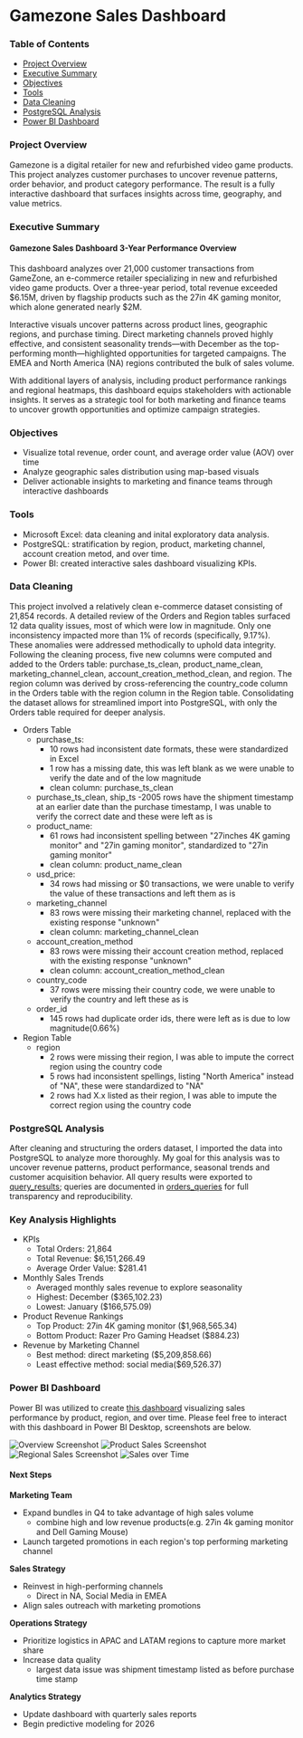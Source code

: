 # Gamezone Sales Dashboard

### Table of Contents
- [Project Overview](#project-overview)
- [Executive Summary](#executive-summary)
- [Objectives](#objectives)
- [Tools](#tools)
- [Data Cleaning](#data-cleaning)
- [PostgreSQL Analysis](#postgresql-analysis)
- [Power BI Dashboard](#power-bi-dashboard)

### Project Overview
Gamezone is a digital retailer for new and refurbished video game products. This project analyzes customer purchases to uncover revenue patterns, order behavior, and product category performance. The result is a fully interactive dashboard that surfaces insights across time, geography, and value metrics.

### Executive Summary
#### Gamezone Sales Dashboard 3-Year Performance Overview
This dashboard analyzes over 21,000 customer transactions from GameZone, an e-commerce retailer specializing in new and refurbished video game products. Over a three-year period, total revenue exceeded $6.15M, driven by flagship products such as the 27in 4K gaming monitor, which alone generated nearly $2M.

Interactive visuals uncover patterns across product lines, geographic regions, and purchase timing. Direct marketing channels proved highly effective, and consistent seasonality trends—with December as the top-performing month—highlighted opportunities for targeted campaigns. The EMEA and North America (NA) regions contributed the bulk of sales volume.

With additional layers of analysis, including product performance rankings and regional heatmaps, this dashboard equips stakeholders with actionable insights. It serves as a strategic tool for both marketing and finance teams to uncover growth opportunities and optimize campaign strategies.


### Objectives
- Visualize total revenue, order count, and average order value (AOV) over time
- Analyze geographic sales distribution using map-based visuals
- Deliver actionable insights to marketing and finance teams through interactive dashboards

### Tools
- Microsoft Excel: data cleaning and inital exploratory data analysis.
- PostgreSQL: stratification by region, product, marketing channel, account creation metod, and over time. 
- Power BI: created interactive sales dashboard visualizing KPIs.
  
### Data Cleaning
This project involved a relatively clean e-commerce dataset consisting of 21,854 records. A detailed review of the Orders and Region tables surfaced 12 data quality issues, most of which were low in magnitude. Only one inconsistency impacted more than 1% of records (specifically, 9.17%). These anomalies were addressed methodically to uphold data integrity.
Following the cleaning process, five new columns were computed and added to the Orders table: purchase_ts_clean, product_name_clean, marketing_channel_clean, account_creation_method_clean, and region. The region column was derived by cross-referencing the country_code column in the Orders table with the region column in the Region table. Consolidating the dataset allows for streamlined import into PostgreSQL, with only the Orders table required for deeper analysis.
   

- Orders Table
  - purchase_ts:
    - 10 rows had inconsistent date formats, these were standardized in Excel
    - 1 row has a missing date, this was left blank as we were unable to verify the date and of the low magnitude
    - clean column: purchase_ts_clean
  - purchase_ts_clean, ship_ts
    -2005 rows have the shipment timestamp at an earlier date than the purchase timestamp, I was unable to verify the correct date and these were left as is  
  - product_name:
    - 61 rows had inconsistent spelling between "27inches 4K gaming monitor" and "27in gaming monitor", standardized to "27in gaming monitor"
    - clean column: product_name_clean
  - usd_price:
    - 34 rows had missing or $0 transactions, we were unable to verify the value of these transactions and left them as is
  - marketing_channel
    - 83 rows were missing their marketing channel, replaced with the existing response "unknown"
    - clean column: marketing_channel_clean
  - account_creation_method
    - 83 rows were missing their account creation method, replaced with the existing response "unknown"
    - clean column: account_creation_method_clean
  - country_code
    - 37 rows were missing their country code, we were unable to verify the country and left these as is
  - order_id
    - 145 rows had duplicate order ids, there were left as is due to low magnitude(0.66%)  
- Region Table
  - region
    - 2 rows were missing their region, I was able to impute the correct region using the country code
    - 5 rows had inconsistent spellings, listing "North America" instead of "NA", these were standardized to "NA"
    - 2 rows had X.x listed as their region, I was able to impute the correct region using the country code

### PostgreSQL Analysis
After cleaning and structuring the orders dataset, I imported the data into PostgreSQL to analyze more thoroughly. My goal for this analysis was to uncover revenue patterns, product performance, seasonal trends and customer acquisition behavior. All query results were exported to [query_results](query_results.txt); queries are documented in [orders_queries](orders_queries.sql) for full transparency and reproducibility.

### Key Analysis Highlights
- KPIs
  - Total Orders: 21,864
  - Total Revenue: $6,151,266.49
  - Average Order Value: $281.41
- Monthly Sales Trends
  - Averaged monthly sales revenue to explore seasonality
  - Highest: December ($365,102.23)
  - Lowest: January ($166,575.09)
- Product Revenue Rankings
  - Top Product: 27in 4K gaming monitor ($1,968,565.34)
  - Bottom Product: Razer Pro Gaming Headset ($884.23)
- Revenue by Marketing Channel
  - Best method: direct marketing ($5,209,858.66)
  - Least effective method: social media($69,526.37)
 
### Power BI Dashboard

Power BI was utilized to create [this dashboard](https://github.com/mattbeng5/Gamezone-Sales-Dashboard/blob/main/orders_dashboard.pbix) visualizing sales performance by product, region, and over time. Please feel free to interact with this dashboard in Power BI Desktop, screenshots are below. 

![Overview Screenshot](https://github.com/mattbeng5/Gamezone-Sales-Dashboard/blob/main/Overview.png)
![Product Sales Screenshot](https://github.com/mattbeng5/Gamezone-Sales-Dashboard/blob/main/Product%20Sales.png)
![Regional Sales Screenshot](https://github.com/mattbeng5/Gamezone-Sales-Dashboard/blob/main/Regional%20Sales.png)
![Sales over Time](https://github.com/mattbeng5/Gamezone-Sales-Dashboard/blob/main/Performance%20with%20Time.png)





#### Next Steps

**Marketing Team**
  - Expand bundles in Q4 to take advantage of high sales volume
    - combine high and low revenue products(e.g. 27in 4k gaming monitor and Dell Gaming Mouse)
  - Launch targeted promotions in each region's top performing marketing channel

**Sales Strategy**
  - Reinvest in high-performing channels
    - Direct in NA, Social Media in EMEA 
  - Align sales outreach with marketing promotions

**Operations Strategy**
  - Prioritize logistics in APAC and LATAM regions to capture more market share
  - Increase data quality
    - largest data issue was shipment timestamp listed as before purchase time stamp
   
**Analytics Strategy**
  - Update dashboard with quarterly sales reports
  - Begin predictive modeling for 2026       
